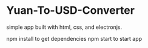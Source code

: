 # Yuan-To-USD-Converter
simple app built with html, css, and electronjs.

npm install to get dependencies
npm start to start app 